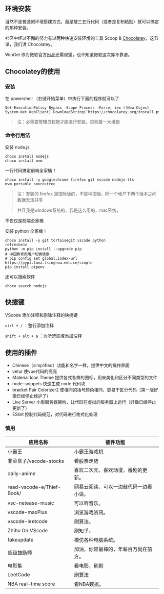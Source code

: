 ## 环境安装

当然不是普通的环境搭建方式，而是敲三五行代码（或者是复制粘贴）就可以搞定的那种安装。

社区中经过不懈的努力有过两种快速安装环境的工具 Scoop & [Chocolatey](https://community.chocolatey.org/packages)，这节课，我们讲 Chocolatey。

WinGet 作为微软官方出品还需观望，也不知道微软这次靠不靠谱。

## Chocolatey的使用

### 安装

在 powershell （右键开始菜单）中执行下面的程序就可以了

```shell
Set-ExecutionPolicy Bypass -Scope Process -Force; iex ((New-Object System.Net.WebClient).DownloadString('https://chocolatey.org/install.ps1'))
```

> 注：必需要管理员权限才能进行安装。否则报一大堆错

### 命令行用法

安装 node.js

```shell
choco install nodejs 
choco install nvm
```

一行代码搞定前端全家桶！

```shell
choco install -y googlechrome firefox git vscode nodejs-lts nvm.portable sourcetree
```

> 注：安装的 firefox 是国际版的，不是中国版，同一个帐户下两个版本之间数据无法共享
>
> 并且我是windows系统的，我是这么用的，mac系统，

不仅仅是前端全家桶

安装 python 全家桶！

```shell
choco install -y git tortoisegit vscode python
refreshenv
python -m pip install --upgrade pip
# 中国教育网用户切换镜像
# pip config set global.index-url https://pypi.tuna.tsinghua.edu.cn/simple
pip install pipenv
```

还可以搜索软件

```
choco search nodejs
```

## 快捷键

VScode 添加注释和删除注释的快捷键

`ctrl + /` ：整行添加注释

`shift + alt + a` ：为所选区域添加注释

## 使用的插件

- Chinese（simplified）功能和名字一样，提供中文的操作界面
- vetur    使vue代码的高亮
- Material  Icon Theme   提供各式各样的图标，用来美化和区分不同类型的文件
- node-snippets    快速生成 node 代码块
- bracket Pair Colorizer2 使相同的括号颜色相同，更易于区分代码（第一版好像已经停止维护了）
- Live Server   小型服务器架构，让代码在虚拟的服务器上运行（好像已经停止更新了）
- ESlint   控制代码规范，对代码进行格式化处理

### 慎用

| 应用名称                  | 插件功能                               |
| ------------------------- | -------------------------------------- |
| 小霸王                    | 小霸王游戏机                           |
| 韭菜盒子/vscode-stocks    | 看股票走势                             |
| daily-anime               | 喜欢二次元，喜欢动漫，番剧的更新。     |
| read-vscode-e/Thief-Book/ | 网易云阅读，可以一边敲代码一边看小说。 |
| vsc-netease-music         | 可以听音乐。                           |
| vscode-maxPlus            | 浏览游戏资讯。                         |
| vscode-leetcode           | 刷算法。                               |
| Zhihu On VScode           | 刷知乎。                               |
| fakeupdate                | 模仿各种电脑系统。                     |
| 超级鼓励师                | 加油，你是最棒的，年薪百万就在前方。   |
| 电影集                    | 看电影，刷剧                           |
| LeetCode                  | 刷算法                                 |
| NBA real-time score       | 看NBA数据。                            |

